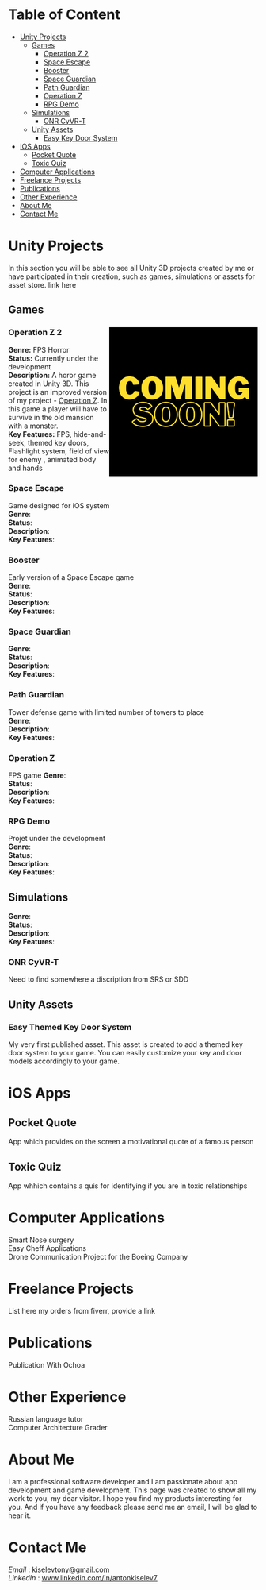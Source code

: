 # Table of Content
 - [Unity Projects](#unity-projects)  
   - [Games](#games)  
      - [Operation Z 2](#operation-z-2)  
      - [Space Escape](#space-escape)  
      - [Booster](#booster) 
      - [Space Guardian](#space-guardian)  
      - [Path Guardian](#path-guardian)
      - [Operation Z](#operation-z)  
      - [RPG Demo](#rpg-demo)
   - [Simulations](#simulations)  
      - [ONR CyVR-T](#onr-cyvr-t)  
   - [Unity Assets](#unity-assets)
      - [Easy Key Door System](#easy-themed-key-door-system)
 - [iOS Apps](#ios-apps) 
      - [Pocket Quote](#pocket-quote)
      - [Toxic Quiz](#toxic-quiz)
 - [Computer Applications](#computer-applications)
 - [Freelance Projects](#freelance-projects)
 - [Publications](#publications)
 - [Other Experience](#other-experience)
 - [About Me](#about-me)  
 - [Contact Me](#contact-me)  


# **Unity Projects**
In this section you will be able to see all Unity 3D projects created by me or have participated in their creation, such as games, simulations or assets for asset store. link here 

## Games
### Operation Z 2 <img align="right" src="images/comingSoon.png" width="300" height="300">  
**Genre:** FPS Horror  
**Status:** Currently under the development  
**Description:** A horor game created in Unity 3D. This project is an improved version of my project - [Operation Z](#operation-z). In this game a player will have to survive in the old mansion with a monster.  
**Key Features:** FPS, hide-and-seek, themed key doors, Flashlight system, field of view for enemy , animated body and hands  



### Space Escape
Game designed for iOS system  
**Genre**:  
**Status**:  
**Description**:  
**Key Features**:  

### Booster
Early version of a Space Escape game  
**Genre**:  
**Status**:  
**Description**:  
**Key Features**:    

### Space Guardian
**Genre**:  
**Status**:  
**Description**:  
**Key Features**:  

### Path Guardian
Tower defense game with limited number of towers to place  
**Genre**:  
**Description**:  
**Key Features**:   

### Operation Z
FPS game 
**Genre**:  
**Status**:  
**Description**:  
**Key Features**:  

### RPG Demo  
Projet under the development  
**Genre**:  
**Status**:  
**Description**:  
**Key Features**:  

## Simulations
**Genre**:  
**Status**:  
**Description**:  
**Key Features**:  

### ONR CyVR-T
Need to find somewhere a discription from SRS or SDD  

## Unity Assets

### Easy Themed Key Door System
My very first published asset. This asset is created to add a themed key door system to your game. You can easily customize your key and door models accordingly to your game. 

# **iOS Apps**

## Pocket Quote
App which provides on the screen a motivational quote of a famous person

## Toxic Quiz
App whhich contains a quis for identifying if you are in toxic relationships

# **Computer Applications**
Smart Nose surgery  
Easy Cheff Applications  
Drone Communication Project for the Boeing Company  

# **Freelance Projects**
List here my orders from fiverr, provide a link

# **Publications**
Publication With Ochoa

# **Other Experience**

Russian language tutor  
Computer Architecture Grader  

# About Me
I am a professional software developer and I am passionate about app development and game development. This page was created to show all my work to you, my dear visitor.
I hope you find my products interesting for you. And if you have any feedback please send me an email, I will be glad to hear it.

# Contact Me
_Email_ : kiselevtony@gmail.com  
_LinkedIn_ : www.linkedin.com/in/antonkiselev7
